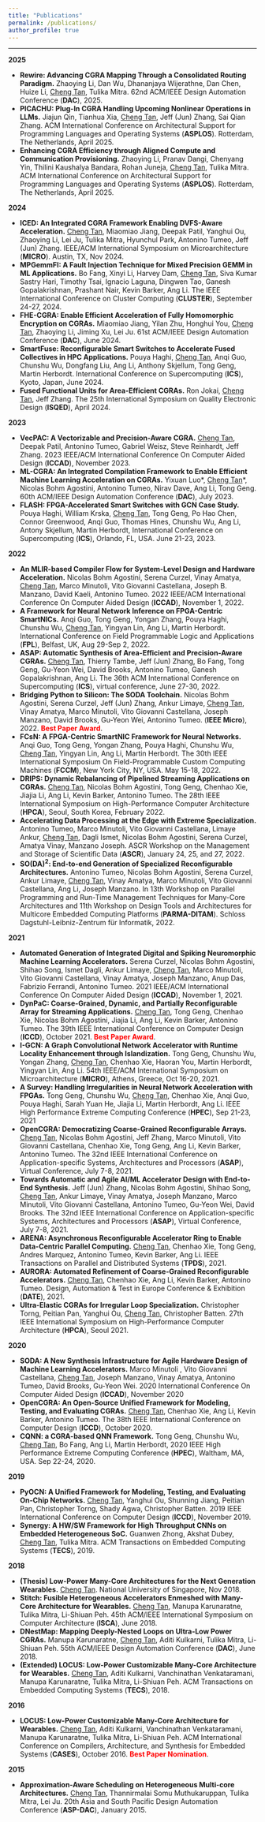```yaml
---
title: "Publications"
permalink: /publications/
author_profile: true
---
```


------

**2025**

- **Rewire: Advancing CGRA Mapping Through a Consolidated Routing Paradigm.** Zhaoying Li, Dan Wu, Dhananjaya Wijerathne, Dan Chen, Huize Li, <u>Cheng Tan</u>, Tulika Mitra. 62nd ACM/IEEE Design Automation Conference (**DAC**), 2025.
- **PICACHU: Plug-In CGRA Handling Upcoming Nonlinear Operations in LLMs.** Jiajun Qin, Tianhua Xia, <u>Cheng Tan</u>, Jeff (Jun) Zhang, Sai Qian Zhang. ACM International Conference on Architectural Support for Programming Languages and Operating Systems (**ASPLOS**). Rotterdam, The Netherlands, April 2025.
- **Enhancing CGRA Efficiency through Aligned Compute and Communication Provisioning.** Zhaoying Li, Pranav Dangi, Chenyang Yin, Thilini Kaushalya Bandara, Rohan Juneja, <u>Cheng Tan</u>, Tulika Mitra. ACM International Conference on Architectural Support for Programming Languages and Operating Systems (**ASPLOS**). Rotterdam, The Netherlands, April 2025.

**2024**

- **ICED: An Integrated CGRA Framework Enabling DVFS-Aware Acceleration.** <u>Cheng Tan</u>, Miaomiao Jiang, Deepak Patil, Yanghui Ou, Zhaoying Li, Lei Ju, Tulika Mitra, Hyunchul Park, Antonino Tumeo, Jeff (Jun) Zhang. IEEE/ACM International Symposium on Microarchitecture (**MICRO**). Austin, TX, Nov 2024.
- **MPGemmFI: A Fault Injection Technique for Mixed Precision GEMM in ML Applications.** Bo Fang, Xinyi Li, Harvey Dam, <u>Cheng Tan</u>, Siva Kumar Sastry Hari, Timothy Tsai, Ignacio Laguna, Dingwen Tao, Ganesh Gopalakrishnan, Prashant Nair, Kevin Barker, Ang Li. The IEEE International Conference on Cluster Computing (**CLUSTER**), September 24-27, 2024.
- **FHE-CGRA: Enable Efficient Acceleration of Fully Homomorphic Encryption on CGRAs.** Miaomiao Jiang, Yilan Zhu, Honghui You, <u>Cheng Tan</u>, Zhaoying Li, Jiming Xu, Lei Ju. 61st ACM/IEEE Design Automation Conference (**DAC**), June 2024.
- **SmartFuse: Reconfigurable Smart Switches to Accelerate Fused Collectives in HPC Applications.** Pouya Haghi, <u>Cheng Tan</u>, Anqi Guo, Chunshu Wu, Dongfang Liu, Ang Li, Anthony Skjellum, Tong Geng, Martin Herbordt. International Conference on Supercomputing (**ICS**), Kyoto, Japan, June 2024.
- **Fused Functional Units for Area-Efficient CGRAs.** Ron Jokai, <u>Cheng Tan</u>, Jeff Zhang. The 25th International Symposium on Quality Electronic Design (**ISQED**), April 2024.

**2023**

- **VecPAC: A Vectorizable and Precision-Aware CGRA.** <u>Cheng Tan</u>, Deepak Patil, Antonino Tumeo, Gabriel Weisz, Steve Reinhardt, Jeff Zhang. 2023 IEEE/ACM International Conference On Computer Aided Design (**ICCAD**), November 2023.
- **ML-CGRA: An Integrated Compilation Framework to Enable Efficient Machine Learning Acceleration on CGRAs.** Yixuan Luo\*, <u>Cheng Tan</u>\*, Nicolas Bohm Agostini, Antonino Tumeo, Nirav Dave, Ang Li, Tong Geng. 60th ACM/IEEE Design Automation Conference (**DAC**), July 2023.
- **FLASH: FPGA-Accelerated Smart Switches with GCN Case Study.** Pouya Haghi, William Krska, <u>Cheng Tan</u>, Tong Geng, Po Hao Chen, Connor Greenwood, Anqi Guo, Thomas Hines, Chunshu Wu, Ang Li, Antony Skjellum, Martin Herbordt, International Conference on Supercomputing (**ICS**), Orlando, FL, USA. June 21-23, 2023.

**2022**

- **An MLIR-based Compiler Flow for System-Level Design and Hardware Acceleration.** Nicolas Bohm Agostini, Serena Curzel, Vinay Amatya, <u>Cheng Tan</u>, Marco Minutoli, Vito Giovanni Castellana, Joseph B. Manzano, David Kaeli, Antonino Tumeo. 2022 IEEE/ACM International Conference On Computer Aided Design (**ICCAD**), November 1, 2022.
- **A Framework for Neural Network Inference on FPGA-Centric SmartNICs.** Anqi Guo, Tong Geng, Yongan Zhang, Pouya Haghi, Chunshu Wu, <u>Cheng Tan</u>, Yingyan Lin, Ang Li, Martin Herbordt. International Conference on Field Programmable Logic and Applications (**FPL**), Belfast, UK, Aug 29-Sep 2, 2022.
- **ASAP: Automatic Synthesis of Area-Efficient and Precision-Aware CGRAs.** <u>Cheng Tan</u>, Thierry Tambe, Jeff (Jun) Zhang, Bo Fang, Tong Geng, Gu-Yeon Wei, David Brooks, Antonino Tumeo, Ganesh Gopalakrishnan, Ang Li. The 36th ACM International Conference on Supercomputing (**ICS**), virtual conference, June 27-30, 2022.
- **Bridging Python to Silicon: The SODA Toolchain.** Nicolas Bohm Agostini, Serena Curzel, Jeff (Jun) Zhang, Ankur Limaye, <u>Cheng Tan</u>, Vinay Amatya, Marco Minutoli, Vito Giovanni Castellana, Joseph Manzano, David Brooks, Gu-Yeon Wei, Antonino Tumeo. (**IEEE Micro**), 2022. <span style="color:red">**Best Paper Award**</span>.
- **FCsN: A FPGA-Centric SmartNIC Framework for Neural Networks.** Anqi Guo, Tong Geng, Yongan Zhang, Pouya Haghi, Chunshu Wu, <u>Cheng Tan</u>, Yingyan Lin, Ang Li, Martin Herbordt. The 30th IEEE International Symposium On Field-Programmable Custom Computing Machines (**FCCM**), New York City, NY, USA. May 15-18, 2022.
- **DRIPS: Dynamic Rebalancing of Pipelined Streaming Applications on CGRAs.** <u>Cheng Tan</u>, Nicolas Bohm Agostini, Tong Geng, Chenhao Xie, Jiajia Li, Ang Li, Kevin Barker, Antonino Tumeo. The 28th IEEE International Symposium on High-Performance Computer Architecture (**HPCA**), Seoul, South Korea, February 2022.
- **Accelerating Data Processing at the Edge with Extreme Specialization.** Antonino Tumeo, Marco Minutoli, Vito Giovanni Castellana, Limaye Ankur, <u>Cheng Tan</u>, Dagli Ismet, Nicolas Bohm Agostini, Serena Curzel, Amatya Vinay, Manzano Joseph. ASCR Workshop on the Management and Storage of Scientific Data (**ASCR**), January 24, 25, and 27, 2022.
- **SO(DA)$^2$: End-to-end Generation of Specialized Reconfigurable Architectures.** Antonino Tumeo, Nicolas Bohm Agostini, Serena Curzel, Ankur Limaye, <u>Cheng Tan</u>, Vinay Amatya, Marco Minutoli, Vito Giovanni Castellana, Ang Li, Joseph Manzano. In 13th Workshop on Parallel Programming and Run-Time Management Techniques for Many-Core Architectures and 11th Workshop on Design Tools and Architectures for Multicore Embedded Computing Platforms (**PARMA-DITAM**). Schloss Dagstuhl-Leibniz-Zentrum für Informatik, 2022.

**2021**
- **Automated Generation of Integrated Digital and Spiking Neuromorphic Machine Learning Accelerators.** Serena Curzel, Nicolas Bohm Agostini, Shihao Song, Ismet Dagli, Ankur Limaye, <u>Cheng Tan</u>, Marco Minutoli, Vito Giovanni Castellana, Vinay Amatya, Joseph Manzano, Anup Das, Fabrizio Ferrandi, Antonino Tumeo. 2021 IEEE/ACM International Conference On Computer Aided Design (**ICCAD**), November 1, 2021.
- **DynPaC: Coarse-Grained, Dynamic, and Partially Reconfigurable Array for Streaming Applications.** <u>Cheng Tan</u>, Tong Geng, Chenhao Xie, Nicolas Bohm Agostini, Jiajia Li, Ang Li, Kevin Barker, Antonino Tumeo. The 39th IEEE International Conference on Computer Design (**ICCD**), October 2021. <span style="color:red">**Best Paper Award**</span>.
- **I-GCN: A Graph Convolutional Network Accelerator with Runtime Locality Enhancement through Islandization.** Tong Geng, Chunshu Wu, Yongan Zhang, <u>Cheng Tan</u>, Chenhao Xie, Haoran You, Martin Herbordt, Yingyan Lin, Ang Li. 54th IEEE/ACM International Symposium on Microarchitecture (**MICRO**), Athens, Greece, Oct 16-20, 2021.
- **A Survey: Handling Irregularities in Neural Network Acceleration with FPGAs.** Tong Geng, Chunshu Wu, <u>Cheng Tan</u>, Chenhao Xie, Anqi Guo, Pouya Haghi, Sarah Yuan He, Jiajia Li, Martin Herbordt, Ang Li. IEEE High Performance Extreme Computing Conference (**HPEC**), Sep 21-23, 2021
- **OpenCGRA: Democratizing Coarse-Grained Reconfigurable Arrays.** <u>Cheng Tan</u>, Nicolas Bohm Agostini, Jeff Zhang, Marco Minutoli, Vito Giovanni Castellana, Chenhao Xie, Tong Geng, Ang Li, Kevin Barker, Antonino Tumeo. The 32nd IEEE International Conference on Application-specific Systems, Architectures and Processors (**ASAP**), Virtual Conference, July 7-8, 2021.
- **Towards Automatic and Agile AI/ML Accelerator Design with End-to-End Synthesis.** Jeff (Jun) Zhang, Nicolas Bohm Agostini, Shihao Song, <u>Cheng Tan</u>, Ankur Limaye, Vinay Amatya, Joseph Manzano, Marco Minutoli, Vito Giovanni Castellana, Antonino Tumeo, Gu-Yeon Wei, David Brooks. The 32nd IEEE International Conference on Application-specific Systems, Architectures and Processors (**ASAP**), Virtual Conference, July 7-8, 2021.
- **ARENA: Asynchronous Reconfigurable Accelerator Ring to Enable Data-Centric Parallel Computing.** <u>Cheng Tan</u>, Chenhao Xie, Tong Geng, Andres Marquez,  Antonino Tumeo, Kevin Barker, Ang Li. IEEE Transactions on Parallel and Distributed Systems (**TPDS**), 2021.
- **AURORA: Automated Refinement of Coarse-Grained Reconfigurable Accelerators.** <u>Cheng Tan</u>, Chenhao Xie, Ang Li, Kevin Barker, Antonino Tumeo. Design, Automation & Test in Europe Conference & Exhibition (**DATE**), 2021.
- **Ultra-Elastic CGRAs for Irregular Loop Specialization.** Christopher Torng, Peitian Pan, Yanghui Ou, <u>Cheng Tan</u>, Christopher Batten. 27th IEEE International Symposium on High-Performance Computer Architecture (**HPCA**), Seoul 2021.

**2020**
- **SODA: A New Synthesis Infrastructure for Agile Hardware Design of Machine Learning Accelerators.** Marco Minutoli , Vito Giovanni Castellana, <u>Cheng Tan</u>, Joseph Manzano, Vinay Amatya, Antonino Tumeo, David Brooks, Gu-Yeon Wei. 2020 International Conference On Computer Aided Design (**ICCAD**), November 2020
- **OpenCGRA: An Open-Source Unified Framework for Modeling, Testing, and Evaluating CGRAs.** <u>Cheng Tan</u>, Chenhao Xie, Ang Li, Kevin Barker, Antonino Tumeo. The 38th IEEE International Conference on Computer Design (**ICCD**), October 2020.
- **CQNN: a CGRA-based QNN Framework.** Tong Geng, Chunshu Wu, <u>Cheng Tan</u>, Bo Fang, Ang Li, Martin Herbordt, 2020 IEEE High Performance Extreme Computing Conference (**HPEC**), Waltham, MA, USA. Sep 22-24, 2020.

**2019**
- **PyOCN: A Unified Framework for Modeling, Testing, and Evaluating On-Chip Networks.** <u>Cheng Tan</u>, Yanghui Ou, Shunning Jiang, Peitian Pan, Christopher Torng, Shady Agwa, Christopher Batten. 2019 IEEE International Conference on Computer Design (**ICCD**), November 2019.
- **Synergy: A HW/SW Framework for High Throughput CNNs on Embedded Heterogeneous SoC.** Guanwen Zhong, Akshat Dubey, <u>Cheng Tan</u>, Tulika Mitra. ACM Transactions on Embedded Computing Systems (**TECS**), 2019.

**2018**
- **(Thesis) Low-Power Many-Core Architectures for the Next Generation Wearables.** <u>Cheng Tan</u>. National University of Singapore, Nov 2018.
- **Stitch: Fusible Heterogeneous Accelerators Enmeshed with Many-Core Architecture for Wearables.** <u>Cheng Tan</u>, Manupa Karunaratne, Tulika Mitra, Li-Shiuan Peh. 45th ACM/IEEE International Symposium on Computer Architecture (**ISCA**), June 2018.
- **DNestMap: Mapping Deeply-Nested Loops on Ultra-Low Power CGRAs.** Manupa Karunaratne, <u>Cheng Tan</u>, Aditi Kulkarni, Tulika Mitra, Li-Shiuan Peh. 55th ACM/IEEE Design Automation Conference (**DAC**), June 2018.
- **(Extended) LOCUS: Low-Power Customizable Many-Core Architecture for Wearables.** <u>Cheng Tan</u>, Aditi Kulkarni, Vanchinathan Venkataramani, Manupa Karunaratne, Tulika Mitra, Li-Shiuan Peh. ACM Transactions on Embedded Computing Systems (**TECS**), 2018.

**2016**
- **LOCUS: Low-Power Customizable Many-Core Architecture for Wearables.** <u>Cheng Tan</u>, Aditi Kulkarni, Vanchinathan Venkataramani, Manupa Karunaratne, Tulika Mitra, Li-Shiuan Peh. ACM International Conference on Compilers, Architecture, and Synthesis for Embedded Systems (**CASES**), October 2016. <span style="color:red">**Best Paper Nomination**</span>.

**2015**
- **Approximation-Aware Scheduling on Heterogeneous Multi-core Architectures.** <u>Cheng Tan</u>, Thannirmalai Somu Muthukaruppan, Tulika Mitra, Lei Ju. 20th Asia and South Pacific Design Automation Conference (**ASP-DAC**), January 2015.
